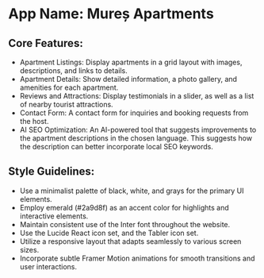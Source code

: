# **App Name**: Mureș Apartments

## Core Features:

- Apartment Listings: Display apartments in a grid layout with images, descriptions, and links to details.
- Apartment Details: Show detailed information, a photo gallery, and amenities for each apartment.
- Reviews and Attractions: Display testimonials in a slider, as well as a list of nearby tourist attractions.
- Contact Form: A contact form for inquiries and booking requests from the host.
- AI SEO Optimization: An AI-powered tool that suggests improvements to the apartment descriptions in the chosen language. This suggests how the description can better incorporate local SEO keywords.

## Style Guidelines:

- Use a minimalist palette of black, white, and grays for the primary UI elements.
- Employ emerald (#2a9d8f) as an accent color for highlights and interactive elements.
- Maintain consistent use of the Inter font throughout the website.
- Use the Lucide React icon set, and the Tabler icon set.
- Utilize a responsive layout that adapts seamlessly to various screen sizes.
- Incorporate subtle Framer Motion animations for smooth transitions and user interactions.